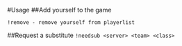 #Usage
##Add yourself to the game
```!add <class> - add yourself to players
!remove - remove yourself from playerlist
```

##Request a substitute
`!needsub <server> <team> <class>`

